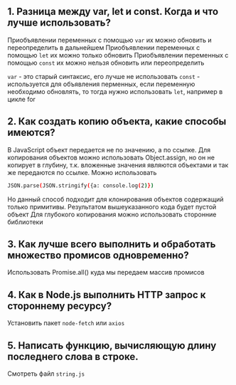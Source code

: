 ## 1. Разница между var, let и const. Когда и что лучше использовать?
Приобъявлении переменных с помощью `var` их можно обновить и переопределить в дальнейшем
Приобъявлении переменных с помощью `let` их можно только обновить
Приобъявлении переменных с помощью `const` их можно нельзя обновить или переопределить

`var` - это старый синтаксис, его лучше не использовать
`const` - используется для объявления перменных, если переменную необходимо обновлять, то тогда нужно использовать  `let`, например в цикле for

## 2. Как создать копию объекта, какие способы имеются?
В JavaScript объект передается не по значению, а по ссылке. Для копирования объектов можно использовать Object.assign, но он не копирует в глубину, т.к. вложенные значения являются объектами и так же передаются по ссылке. Можно использовать 
  ```bash
  JSON.parse(JSON.stringify({a: console.log(2)})
  ```
Но данный способ подходит для клонирования объектов содержащий только примитивы. Результатом вышеуказанного кода будет пустой объект
Для глубокого копирования можно использовать сторонние библиотеки
## 3. Как лучше всего выполнить и обработать множество промисов одновременно?

Использовать Promise.all() куда мы передаем массив промисов

## 4. Как в Node.js выполнить HTTP запрос к стороннему ресурсу?
Установить пакет `node-fetch` или `axios`

## 5. Написать функцию, вычисляющую длину последнего слова в строке.

Смотреть файл `string.js`